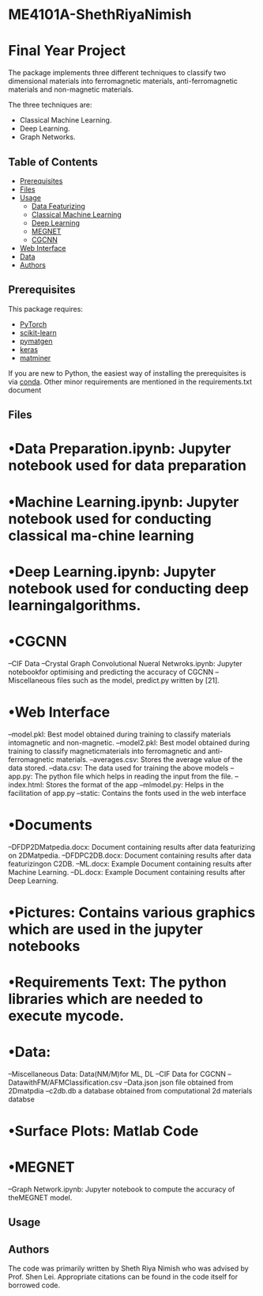 # ME4101A-ShethRiyaNimish
# Final Year Project


The package implements three different techniques to classify two dimensional materials into ferromagnetic materials, anti-ferromagnetic materials and non-magnetic materials. 

The three techniques are:

- Classical Machine Learning.
- Deep Learning.
- Graph Networks.


## Table of Contents

- [Prerequisites](#prerequisites)
- [Files](#files)
- [Usage](#usage)
  - [Data Featurizing](#define-a-customized-dataset)
  - [Classical Machine Learning](#train-a-cgcnn-model)
  - [Deep Learning](#predict-material-properties-with-a-pre-trained-cgcnn-model)
  - [MEGNET](#megnet)
  - [CGCNN](#cgcnn)
- [Web Interface](#wi)
- [Data](#data)
- [Authors](#authors)




##  Prerequisites

This package requires:

- [PyTorch](http://pytorch.org)
- [scikit-learn](http://scikit-learn.org/stable/)
- [pymatgen](http://pymatgen.org)
- [keras](https://keras.io)
- [matminer](https://matminer.readthedocs.io/en/latest/)


If you are new to Python, the easiest way of installing the prerequisites is via [conda](https://conda.io/docs/index.html). Other minor requirements are mentioned in the requirements.txt document

## Files
# •Data Preparation.ipynb:  Jupyter notebook used for data preparation
# •Machine Learning.ipynb:  Jupyter notebook used for conducting classical ma-chine learning
# •Deep  Learning.ipynb:  Jupyter  notebook  used  for  conducting  deep  learningalgorithms.
# •CGCNN
 –CIF Data
 –Crystal Graph Convolutional Nueral Netwroks.ipynb:  Jupyter notebookfor optimising and predicting the accuracy of CGCNN
 –Miscellaneous files such as the model, predict.py written by [21].
 # •Web Interface
 –model.pkl: Best model obtained during training to classify materials intomagnetic and non-magnetic.
 –model2.pkl:  Best  model  obtained  during  training  to  classify  magneticmaterials into ferromagnetic and anti-ferromagnetic materials.
 –averages.csv:  Stores the average value of the data stored.
 –data.csv:  The data used for training the above models
 –app.py:  The python file which helps in reading the input from the file.
 –index.html:  Stores the format of the app
 –mlmodel.py:  Helps in the facilitation of app.py
 –static:  Contains the fonts used in the web interface
 # •Documents
 –DFDP2DMatpedia.docx: Document containing results after data featurizing on 2DMatpedia.
 –DFDPC2DB.docx:  Document  containing  results  after  data  featurizingon C2DB.
 –ML.docx: Example Document containing results after Machine Learning.
 –DL.docx:  Example Document containing results after Deep Learning.
 # •Pictures:  Contains various graphics which are used in the jupyter notebooks
 # •Requirements  Text:  The  python  libraries  which  are  needed  to  execute  mycode.
 # •Data:
 –Miscellaneous Data:  Data(NM/M)for ML, DL
 –CIF Data for CGCNN
 –DatawithFM/AFMClassification.csv
 –Data.json json file obtained from 2Dmatpdia
 –c2db.db a database obtained from computational 2d materials databse
 # •Surface Plots:  Matlab Code
 # •MEGNET
 –Graph Network.ipynb: Jupyter notebook to compute the accuracy of theMEGNET model.

## Usage





## Authors

The code was primarily written by Sheth Riya Nimish who was advised by Prof. Shen Lei. 
Appropriate citations can be found in the code itself for borrowed code.

